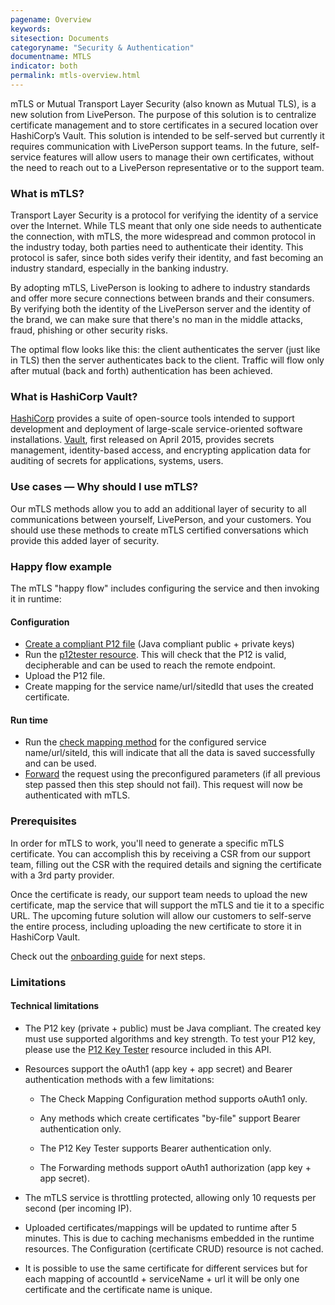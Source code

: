 ```yaml
---
pagename: Overview
keywords:
sitesection: Documents
categoryname: "Security & Authentication"
documentname: MTLS
indicator: both
permalink: mtls-overview.html
---
```


mTLS or Mutual Transport Layer Security (also known as Mutual TLS), is a new solution from LivePerson. The purpose of this solution is to centralize certificate management and to store certificates in a secured location over HashiCorp’s Vault. This solution is intended to be self-served but currently it requires communication with LivePerson support teams. In the future, self-service features will allow users to manage their own certificates, without the need to reach out to a LivePerson representative or to the support team.

### What is mTLS?

Transport Layer Security is a protocol for verifying the identity of a service over the Internet. While TLS meant that only one side needs to authenticate the connection, with mTLS, the more widespread and common protocol in the industry today, both parties need to authenticate their identity. This protocol is safer, since both sides verify their identity, and fast becoming an industry standard, especially in the banking industry.

By adopting mTLS, LivePerson is looking to adhere to industry standards and offer more secure connections between brands and their consumers. By verifying both the identity of the LivePerson server and the identity of the brand, we can make sure that there's no man in the middle attacks, fraud, phishing or other security risks.

The optimal flow looks like this: the client authenticates the server (just like in TLS) then the server authenticates back to the client. Traffic will flow only after mutual (back and forth) authentication has been achieved.

### What is HashiCorp Vault?

[HashiCorp](https://www.hashicorp.com/) provides a suite of open-source tools intended to support development and deployment of large-scale service-oriented software installations. [Vault](https://www.vaultproject.io/), first released on April 2015, provides secrets management, identity-based access, and encrypting application data for auditing of secrets for applications, systems, users.

### Use cases — Why should I use mTLS?

Our mTLS methods allow you to add an additional layer of security to all communications between yourself, LivePerson, and your customers. You should use these methods to create mTLS certified conversations which provide this added layer of security.

### Happy flow example

The mTLS "happy flow" includes configuring the service and then invoking it in runtime:

#### Configuration

  * [Create a compliant P12 file](mtls-creating-a-p12-file.html) (Java compliant public + private keys)
  * Run the [p12tester resource](p12-key-tester.html). This will check that the P12 is valid, decipherable and can be used to reach the remote endpoint.
  * Upload the P12 file.
  * Create mapping for the service name/url/sitedId that uses the created certificate.

#### Run time

  * Run the [check mapping method](mtls-methods-check-mapping-configuration.html) for the configured service name/url/siteId, this will indicate that all the data is saved successfully and can be used.
  * [Forward](mtls-methods-forward-post-request.html) the request using the preconfigured parameters (if all previous step passed then this step should not fail). This request will now be authenticated with mTLS.

### Prerequisites

In order for mTLS to work, you'll need to generate a specific mTLS certificate. You can accomplish this by receiving a CSR from our support team, filling out the CSR with the required details and signing the certificate with a 3rd party provider.

Once the certificate is ready, our support team needs to upload the new certificate, map the service that will support the mTLS and tie it to a specific URL. The upcoming future solution will allow our customers to self-serve the entire process, including uploading the new certificate to store it in HashiCorp Vault.

Check out the [onboarding guide](/mtls-onboarding.html) for next steps.

### Limitations

#### Technical limitations

* The P12 key (private + public) must be Java compliant. The created key must use supported algorithms and key strength. To test your P12 key, please use the [P12 Key Tester](p12-key-tester.html) resource included in this API.

* Resources support the oAuth1 (app key + app secret) and Bearer authentication methods with a few limitations:

  - The Check Mapping Configuration method supports oAuth1 only.

  - Any methods which create certificates "by-file" support Bearer authentication only.

  - The P12 Key Tester supports Bearer authentication only.

  - The Forwarding methods support oAuth1 authorization (app key + app secret).

* The mTLS service is throttling protected, allowing only 10 requests per second (per incoming IP).

* Uploaded certificates/mappings will be updated to runtime after 5 minutes. This is due to caching mechanisms embedded in the runtime resources. The Configuration (certificate CRUD) resource is not cached.

* It is possible to use the same certificate for different services but for each mapping of accountId + serviceName + url it will be only one certificate and the certificate name is unique.
